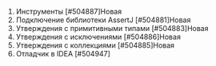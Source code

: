 1. Инструменты   [#504887]Новая
2. Подключение библиотеки AssertJ   [#504881]Новая
3. Утверждения с примитивными типами   [#504883]Новая
4. Утверждения с исключениями   [#504886]Новая
5. Утверждения с коллекциями   [#504885]Новая
6. Отладчик в IDEA   [#504947]